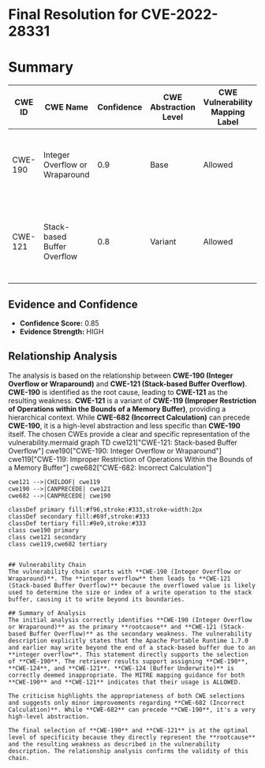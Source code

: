 # Final Resolution for CVE-2022-28331

# Summary 
| CWE ID | CWE Name | Confidence | CWE Abstraction Level | CWE Vulnerability Mapping Label | CWE-Vulnerability Mapping Notes |
|---|---|---|---|---|---|
| CWE-190 | Integer Overflow or Wraparound | 0.9 | Base | Allowed | Primary CWE: The vulnerability is a direct result of an **integer overflow**. |
| CWE-121 | Stack-based Buffer Overflow | 0.8 | Variant | Allowed | Secondary CWE: The **integer overflow** leads to a stack-based buffer overflow. |

## Evidence and Confidence

*   **Confidence Score:** 0.85
*   **Evidence Strength:** HIGH

## Relationship Analysis
The analysis is based on the relationship between **CWE-190 (Integer Overflow or Wraparound)** and **CWE-121 (Stack-based Buffer Overflow)**. **CWE-190** is identified as the root cause, leading to **CWE-121** as the resulting weakness. **CWE-121** is a variant of **CWE-119 (Improper Restriction of Operations within the Bounds of a Memory Buffer)**, providing a hierarchical context. While **CWE-682 (Incorrect Calculation)** can precede **CWE-190**, it is a high-level abstraction and less specific than **CWE-190** itself. The chosen CWEs provide a clear and specific representation of the vulnerability.mermaid
graph TD
    cwe121["CWE-121: Stack-based Buffer Overflow"]
    cwe190["CWE-190: Integer Overflow or Wraparound"]
    cwe119["CWE-119: Improper Restriction of Operations Within the Bounds of a Memory Buffer"]
    cwe682["CWE-682: Incorrect Calculation"]
    
    cwe121 -->|CHILDOF| cwe119
    cwe190 -->|CANPRECEDE| cwe121
    cwe682 -->|CANPRECEDE| cwe190
    
    classDef primary fill:#f96,stroke:#333,stroke-width:2px
    classDef secondary fill:#69f,stroke:#333
    classDef tertiary fill:#9e9,stroke:#333
    class cwe190 primary
    class cwe121 secondary
    class cwe119,cwe682 tertiary
```

## Vulnerability Chain
The vulnerability chain starts with **CWE-190 (Integer Overflow or Wraparound)**. The **integer overflow** then leads to **CWE-121 (Stack-based Buffer Overflow)** because the overflowed value is likely used to determine the size or index of a write operation to the stack buffer, causing it to write beyond its boundaries.

## Summary of Analysis
The initial analysis correctly identifies **CWE-190 (Integer Overflow or Wraparound)** as the primary **rootcause** and **CWE-121 (Stack-based Buffer Overflow)** as the secondary weakness. The vulnerability description explicitly states that the Apache Portable Runtime 1.7.0 and earlier may write beyond the end of a stack-based buffer due to an **integer overflow**. This statement directly supports the selection of **CWE-190**. The retriever results support assigning **CWE-190**, **CWE-124**, and **CWE-121**. **CWE-124 (Buffer Underwrite)** is correctly deemed inappropriate. The MITRE mapping guidance for both **CWE-190** and **CWE-121** indicates that their usage is ALLOWED.

The criticism highlights the appropriateness of both CWE selections and suggests only minor improvements regarding **CWE-682 (Incorrect Calculation)**. While **CWE-682** can precede **CWE-190**, it's a very high-level abstraction.

The final selection of **CWE-190** and **CWE-121** is at the optimal level of specificity because they directly represent the **rootcause** and the resulting weakness as described in the vulnerability description. The relationship analysis confirms the validity of this chain.

```
```